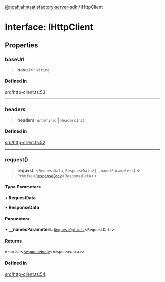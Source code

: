 [@noahjahn/satisfactory-server-sdk](../globals.md) / IHttpClient

# Interface: IHttpClient

## Properties

### baseUrl

> **baseUrl**: `string`

#### Defined in

[src/http-client.ts:53](https://github.com/noahjahn/satisfactory-server-sdk/blob/9fd9914d30250e417f9517f3074b4e24d1ca9dd5/src/http-client.ts#L53)

***

### headers

> **headers**: `undefined` \| `HeadersInit`

#### Defined in

[src/http-client.ts:52](https://github.com/noahjahn/satisfactory-server-sdk/blob/9fd9914d30250e417f9517f3074b4e24d1ca9dd5/src/http-client.ts#L52)

***

### request()

> **request**: \<`RequestData`, `ResponseData`\>(`__namedParameters`) => `Promise`\<[`ResponseBody`](../type-aliases/ResponseBody.md)\<`ResponseData`\>\>

#### Type Parameters

• **RequestData**

• **ResponseData**

#### Parameters

• **\_\_namedParameters**: [`RequestOptions`](../type-aliases/RequestOptions.md)\<`RequestData`\>

#### Returns

`Promise`\<[`ResponseBody`](../type-aliases/ResponseBody.md)\<`ResponseData`\>\>

#### Defined in

[src/http-client.ts:54](https://github.com/noahjahn/satisfactory-server-sdk/blob/9fd9914d30250e417f9517f3074b4e24d1ca9dd5/src/http-client.ts#L54)
